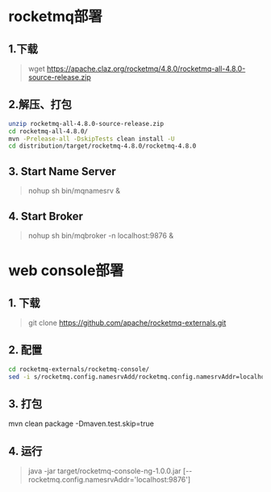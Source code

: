 # rocketmq部署
##  1.下载
> wget https://apache.claz.org/rocketmq/4.8.0/rocketmq-all-4.8.0-source-release.zip

##  2.解压、打包
~~~ bash
unzip rocketmq-all-4.8.0-source-release.zip
cd rocketmq-all-4.8.0/
mvn -Prelease-all -DskipTests clean install -U
cd distribution/target/rocketmq-4.8.0/rocketmq-4.8.0
~~~

## 3. Start Name Server
> nohup sh bin/mqnamesrv &

## 4. Start Broker
> nohup sh bin/mqbroker -n localhost:9876 &

# web console部署
## 1. 下载
> git clone  https://github.com/apache/rocketmq-externals.git

## 2. 配置
~~~ bash
cd rocketmq-externals/rocketmq-console/
sed -i s/rocketmq.config.namesrvAdd/rocketmq.config.namesrvAddr=localhost:9876/g src/main/resources/application.properties
~~~

## 3. 打包
mvn clean package -Dmaven.test.skip=true

## 4. 运行
> java -jar target/rocketmq-console-ng-1.0.0.jar [--rocketmq.config.namesrvAddr='localhost:9876']
